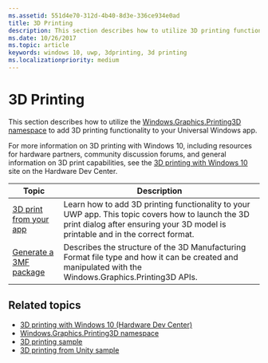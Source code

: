 ```yaml
---
ms.assetid: 551d4e70-312d-4b40-8d3e-336ce934e0ad
title: 3D Printing
description: This section describes how to utilize 3D printing functionality in your Universal Windows app.
ms.date: 10/26/2017
ms.topic: article
keywords: windows 10, uwp, 3dprinting, 3d printing
ms.localizationpriority: medium
---
```

# 3D Printing


This section describes how to utilize the [Windows.Graphics.Printing3D namespace](https://msdn.microsoft.com/library/windows/apps/windows.graphics.printing3d.aspx) to add 3D printing functionality to your Universal Windows app.  

For more information on 3D printing with Windows 10, including resources for hardware partners, community discussion forums, and general information on 3D print capabilities, see the [3D printing with Windows 10](https://developer.microsoft.com/windows/hardware/3d-print-support-windows-10) site on the Hardware Dev Center.

| Topic | Description |
|-------|-------------|
| [3D print from your app](3d-print-from-app.md) | Learn how to add 3D printing functionality to your UWP app. This topic covers how to launch the 3D print dialog after ensuring your 3D model is printable and in the correct format. |
| [Generate a 3MF package](generate-3mf.md) | Describes the structure of the 3D Manufacturing Format file type and how it can be created and manipulated with the Windows.Graphics.Printing3D APIs. |

## Related topics

* [3D printing with Windows 10 (Hardware Dev Center)](https://developer.microsoft.com/windows/hardware/3d-print-support-windows-10)
* [Windows.Graphics.Printing3D namespace](https://msdn.microsoft.com/library/windows/apps/windows.graphics.printing3d.aspx)
* [3D printing sample](https://github.com/Microsoft/Windows-universal-samples/tree/master/Samples/3DPrinting)
* [3D printing from Unity sample](https://github.com/Microsoft/Windows-universal-samples/tree/master/Samples/3DPrintingFromUnity)

 
